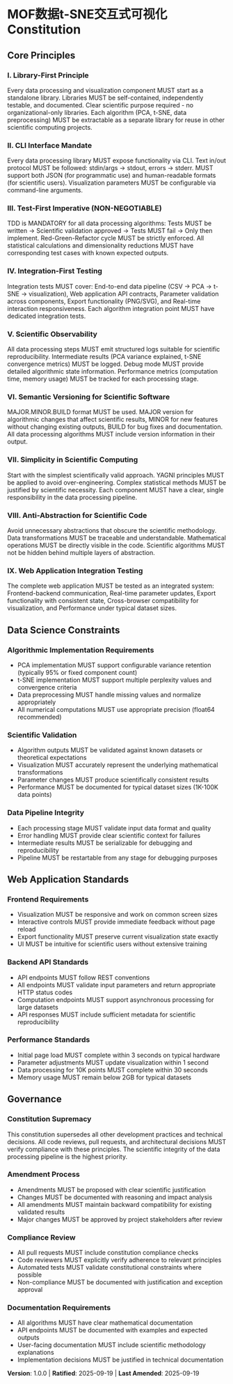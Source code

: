 <!-- Sync Impact Report -->
<!-- Version: 0.0.0 → 1.0.0 -->
<!-- Modified Principles: All 9 SDD principles established -->
<!-- Added Sections: Data Science Constraints, Web Application Standards -->
<!-- Removed Sections: None -->
<!-- Templates Updated: ✅ plan-template.md, ✅ spec-template.md -->
<!-- Follow-up TODOs: None -->

# MOF数据t-SNE交互式可视化 Constitution

## Core Principles

### I. Library-First Principle
Every data processing and visualization component MUST start as a standalone library. Libraries MUST be self-contained, independently testable, and documented. Clear scientific purpose required - no organizational-only libraries. Each algorithm (PCA, t-SNE, data preprocessing) MUST be extractable as a separate library for reuse in other scientific computing projects.

### II. CLI Interface Mandate
Every data processing library MUST expose functionality via CLI. Text in/out protocol MUST be followed: stdin/args → stdout, errors → stderr. MUST support both JSON (for programmatic use) and human-readable formats (for scientific users). Visualization parameters MUST be configurable via command-line arguments.

### III. Test-First Imperative (NON-NEGOTIABLE)
TDD is MANDATORY for all data processing algorithms: Tests MUST be written → Scientific validation approved → Tests MUST fail → Only then implement. Red-Green-Refactor cycle MUST be strictly enforced. All statistical calculations and dimensionality reductions MUST have corresponding test cases with known expected outputs.

### IV. Integration-First Testing
Integration tests MUST cover: End-to-end data pipeline (CSV → PCA → t-SNE → visualization), Web application API contracts, Parameter validation across components, Export functionality (PNG/SVG), and Real-time interaction responsiveness. Each algorithm integration point MUST have dedicated integration tests.

### V. Scientific Observability
All data processing steps MUST emit structured logs suitable for scientific reproducibility. Intermediate results (PCA variance explained, t-SNE convergence metrics) MUST be logged. Debug mode MUST provide detailed algorithmic state information. Performance metrics (computation time, memory usage) MUST be tracked for each processing stage.

### VI. Semantic Versioning for Scientific Software
MAJOR.MINOR.BUILD format MUST be used. MAJOR version for algorithmic changes that affect scientific results, MINOR for new features without changing existing outputs, BUILD for bug fixes and documentation. All data processing algorithms MUST include version information in their output.

### VII. Simplicity in Scientific Computing
Start with the simplest scientifically valid approach. YAGNI principles MUST be applied to avoid over-engineering. Complex statistical methods MUST be justified by scientific necessity. Each component MUST have a clear, single responsibility in the data processing pipeline.

### VIII. Anti-Abstraction for Scientific Code
Avoid unnecessary abstractions that obscure the scientific methodology. Data transformations MUST be traceable and understandable. Mathematical operations MUST be directly visible in the code. Scientific algorithms MUST not be hidden behind multiple layers of abstraction.

### IX. Web Application Integration Testing
The complete web application MUST be tested as an integrated system: Frontend-backend communication, Real-time parameter updates, Export functionality with consistent state, Cross-browser compatibility for visualization, and Performance under typical dataset sizes.

## Data Science Constraints

### Algorithmic Implementation Requirements
- PCA implementation MUST support configurable variance retention (typically 95% or fixed component count)
- t-SNE implementation MUST support multiple perplexity values and convergence criteria
- Data preprocessing MUST handle missing values and normalize appropriately
- All numerical computations MUST use appropriate precision (float64 recommended)

### Scientific Validation
- Algorithm outputs MUST be validated against known datasets or theoretical expectations
- Visualization MUST accurately represent the underlying mathematical transformations
- Parameter changes MUST produce scientifically consistent results
- Performance MUST be documented for typical dataset sizes (1K-100K data points)

### Data Pipeline Integrity
- Each processing stage MUST validate input data format and quality
- Error handling MUST provide clear scientific context for failures
- Intermediate results MUST be serializable for debugging and reproducibility
- Pipeline MUST be restartable from any stage for debugging purposes

## Web Application Standards

### Frontend Requirements
- Visualization MUST be responsive and work on common screen sizes
- Interactive controls MUST provide immediate feedback without page reload
- Export functionality MUST preserve current visualization state exactly
- UI MUST be intuitive for scientific users without extensive training

### Backend API Standards
- API endpoints MUST follow REST conventions
- All endpoints MUST validate input parameters and return appropriate HTTP status codes
- Computation endpoints MUST support asynchronous processing for large datasets
- API responses MUST include sufficient metadata for scientific reproducibility

### Performance Standards
- Initial page load MUST complete within 3 seconds on typical hardware
- Parameter adjustments MUST update visualization within 1 second
- Data processing for 10K points MUST complete within 30 seconds
- Memory usage MUST remain below 2GB for typical datasets

## Governance

### Constitution Supremacy
This constitution supersedes all other development practices and technical decisions. All code reviews, pull requests, and architectural decisions MUST verify compliance with these principles. The scientific integrity of the data processing pipeline is the highest priority.

### Amendment Process
- Amendments MUST be proposed with clear scientific justification
- Changes MUST be documented with reasoning and impact analysis
- All amendments MUST maintain backward compatibility for existing validated results
- Major changes MUST be approved by project stakeholders after review

### Compliance Review
- All pull requests MUST include constitution compliance checks
- Code reviewers MUST explicitly verify adherence to relevant principles
- Automated tests MUST validate constitutional constraints where possible
- Non-compliance MUST be documented with justification and exception approval

### Documentation Requirements
- All algorithms MUST have clear mathematical documentation
- API endpoints MUST be documented with examples and expected outputs
- User-facing documentation MUST include scientific methodology explanations
- Implementation decisions MUST be justified in technical documentation

**Version**: 1.0.0 | **Ratified**: 2025-09-19 | **Last Amended**: 2025-09-19